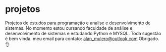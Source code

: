 # projetos
Projetos de estudos para programação e analise e desenvolvimento de sistemas.
No momento estou cursando faculdade de análise e desenvolvimento de sistemas e estudando Python e MYSQL.
Toda sugestão é bem vinda.
meu email para contato: alan_mulero@outlook.com
Obrigado.👌
